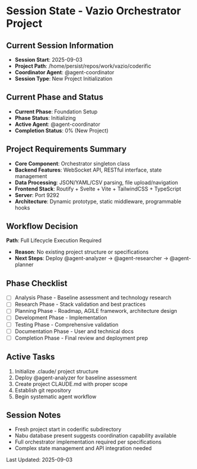 # Session State - Vazio Orchestrator Project

## Current Session Information
- **Session Start**: 2025-09-03
- **Project Path**: /home/persist/repos/work/vazio/coderific
- **Coordinator Agent**: @agent-coordinator
- **Session Type**: New Project Initialization

## Current Phase and Status
- **Current Phase**: Foundation Setup
- **Phase Status**: Initializing
- **Active Agent**: @agent-coordinator
- **Completion Status**: 0% (New Project)

## Project Requirements Summary
- **Core Component**: Orchestrator singleton class
- **Backend Features**: WebSocket API, RESTful interface, state management
- **Data Processing**: JSON/YAML/CSV parsing, file upload/navigation
- **Frontend Stack**: Routify + Svelte + Vite + TailwindCSS + TypeScript  
- **Server**: Port 9292
- **Architecture**: Dynamic prototype, static middleware, programmable hooks

## Workflow Decision
**Path**: Full Lifecycle Execution Required
- **Reason**: No existing project structure or specifications
- **Next Steps**: Deploy @agent-analyzer → @agent-researcher → @agent-planner

## Phase Checklist
- [ ] Analysis Phase - Baseline assessment and technology research
- [ ] Research Phase - Stack validation and best practices
- [ ] Planning Phase - Roadmap, AGILE framework, architecture design  
- [ ] Development Phase - Implementation
- [ ] Testing Phase - Comprehensive validation
- [ ] Documentation Phase - User and technical docs
- [ ] Completion Phase - Final review and deployment prep

## Active Tasks
1. Initialize .claude/ project structure
2. Deploy @agent-analyzer for baseline assessment
3. Create project CLAUDE.md with proper scope
4. Establish git repository
5. Begin systematic agent workflow

## Session Notes
- Fresh project start in coderific subdirectory
- Nabu database present suggests coordination capability available
- Full orchestrator implementation required per specifications
- Complex state management and API integration needed

Last Updated: 2025-09-03